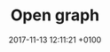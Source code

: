 ---
layout: blog_post
title:  "Open graph"
meta: "What is open graph and how do you use it"
date:   2017-11-13 12:11:21 +0100
categories: jekyll update
---
